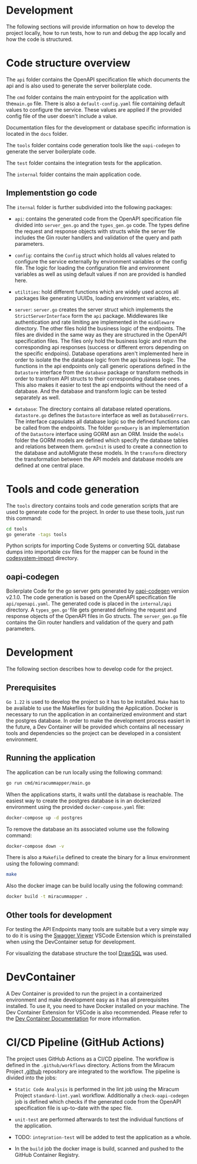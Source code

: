 # Development

The following sections will provide information on how to develop the project locally, how to run tests, how to run and debug the app locally and how the code is structured.

# Code structure overview

The `api` folder contains the OpenAPI specification file which documents the api and is also used to generate the server boilerplate code.

The `cmd` folder contains the main entrypoint for the application with the`main.go` file. There is also a `default-config.yaml` file containing default values to configure the service. These values are applied if the provided config file of the user doesn't include a value.

Documentation files for the development or database specific information is located in the `docs` folder.

The `tools` folder contains code generation tools like the `oapi-codegen` to generate the server boilerplate code.

The `test` folder contains the integration tests for the application.

The `internal` folder contains the main application code.

## Implementstion go code

The `iternal` folder is further subdivided into the following packages:

- `api`: contains the generated code from the OpenAPI specification file divided into `server_gen.go` and the `types_gen.go` code. The types define the request and response objects with structs while the server file includes the Gin router handlers and validation of the query and path parameters.

- `config`: contains the `Config` struct which holds all values related to configure the service externally by environment variables or the config file. The logic for loading the configuration file and environment variables as well as using default values if non are provided is handled here.

- `utilities`: hold different functions which are widely used accros all packages like generating UUIDs, loading environment variables, etc.

- `server`: `server.go` creates the server struct which implements the `StrictServerInterface` form the `api` package. Middlewares like authentication and rate limiting are implemented in the `middleware` directory. The other files hold the business logic of the endpoints. The files are divided in the same way as they are structured in the OpenAPI specification files. The files only hold the business logic and return the corresponding api responses (success or different errors depending on the specific endpoins). Database operations aren't implemented here in order to isolate the the database logic from the api business logic. The functions in the api endpoints only call generic operations defined in the `Datastore` interface from the `database` package or transform methods in order to transfrom API structs to their corresponding database ones. This also makes it easier to test the api endpoints without the need of a database. And the database and transform logic can be tested separately as well.

- `database`: The directory contains all database related operations. `datastore.go` defines the `Datastore` interface as well as `DatabaseErrors`. The interface capsulates all database logic so the defined functions can be called from the endpoints. The folder `gormQuery` is an implementation of the `Datastore` interface using GORM asn an ORM. Inside the `models` folder the GORM models are defined which specify the database tables and relations between them. `gormInit` is used to create a connection to the database and autoMigrate these models. In the `transform` directory the transformation between the API models and database models are defined at one central place.

# Tools and code generation

The `tools` directory contains tools and code generation scripts that are used to generate code for the project. In order to use these tools, just run this command:

```bash
cd tools
go generate -tags tools
```

Python scripts for importing Code Systems or converting SQL database dumps into importable csv files for the mapper can be found in the [codesystem-import](../tools/codesystem-import/) directory.

## oapi-codegen

Boilerplate Code for the go server gets generated by [oapi-codegen](https://github.com/deepmap/oapi-codegen) version v2.1.0. The code generation is based on the OpenAPI specification file `api/openapi.yaml`. The generated code is placed in the `internal/api` directory. A `types_gen.go'`file gets generated defining the request and response objects of the OpenAPI files in Go structs. The `server_gen.go` file contains the Gin router handlers and validation of the query and path parameters.

# Development

The following section describes how to develop code for the project.

## Prerequisites

`Go 1.22` is used to develop the project so it has to be installed. `Make` has to be available to use the Makefiles for building the Application. Docker is necessary to run the application in an containerized environment and start the postgres database. In order to make the development process easiert in the future, a Dev Container will be provided which contains all necessary tools and dependencies so the project can be developed in a consistent environment.

## Running the application

The application can be run locally using the following command:

```bash
go run cmd/miracummapper/main.go
```

When the applications starts, it waits until the database is reachable. The easiest way to create the postgres database is in an dockerized environment using the provided `docker-compose.yaml` file:

```bash
docker-compose up -d postgres
```

To remove the database an its associated volume use the following command:

```bash
docker-compose down -v
```

There is also a `Makefile` defined to create the binary for a linux environment using the following command:

```bash
make
```

Also the docker image can be build locally using the following command:

```bash
docker build -t miracummapper .
```

## Other tools for development

For testing the API Endpoints many tools are suitable but a very simple way to do it is using the [Swagger Viewer](https://marketplace.visualstudio.com/items?itemName=Arjun.swagger-viewer) VSCode Extension which is preinstalled when using the DevContainer setup for development.

For visualizing the database structure the tool [DrawSQL](https://drawsql.app) was used.

# DevContainer

A Dev Container is provided to run the project in a containerized environment and make development easy as it has all prerequisites installed. To use it, you need to have Docker installed on your machine. The Dev Container Extension for VSCode is also recommended. Please refer to the [Dev Container Documentation](https://code.visualstudio.com/docs/remote/containers) for more information.

# CI/CD Pipeline (GitHub Actions)

The project uses GitHub Actions as a CI/CD pipeline. The workflow is defined in the `.github/workflows` directory. Actions from the Miracum Project [.github](https://github.com/miracum/.github) repository are integrated to the workflow. The pipeline is divided into the jobs:

- `Static Code Analysis` is performed in the lint job using the Miracum Project `standard-lint.yaml` workflow. Additionally a `check-oapi-codegen` job is defined which checks if the generated code from the OpenAPI specification file is up-to-date with the spec file.

- `unit-test` are performed afterwards to test the individual functions of the application.

- TODO: `integration-test` will be added to test the application as a whole.

- In the `build` job the docker image is build, scanned and pushed to the GitHub Container Registry.
